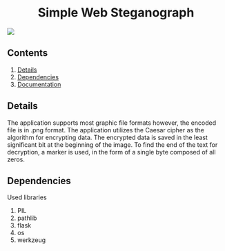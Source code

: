 <div align="center">
    <h1>Simple Web Steganograph</h1>
</div>


![](/screenshots/...)

## Contents ##
1. [Details](#details)
2. [Dependencies](#dependencies)
3. [Documentation](/doc/doc.pdf)


<a name="details"></a>
## Details ##
The application supports most graphic file formats however, the encoded file is in .png format.
The application utilizes the Caesar cipher as the algorithm for encrypting data.
The encrypted data is saved in the least significant bit at the beginning of the image.
To find the end of the text for decryption, a marker is used, in the form of a single byte composed of all zeros.


<a name="dependencies"></a>
## Dependencies ##
Used libraries
1. PIL
2. pathlib
3. flask
4. os
5. werkzeug
